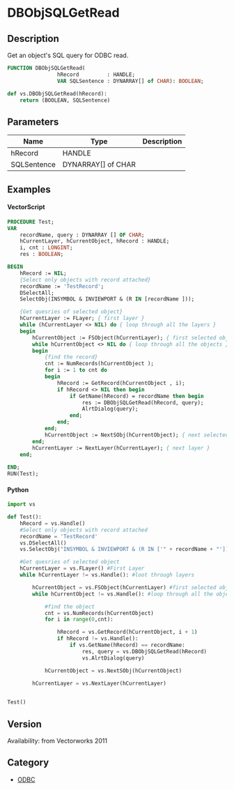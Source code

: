 # DBObjSQLGetRead

## Description
Get an object's SQL query for ODBC read.

```pascal
FUNCTION DBObjSQLGetRead(
				hRecord         : HANDLE;
				VAR SQLSentence : DYNARRAY[] of CHAR): BOOLEAN;
```

```python
def vs.DBObjSQLGetRead(hRecord):
    return (BOOLEAN, SQLSentence)
```

## Parameters
|Name|Type|Description|
|---|---|---|
|hRecord|HANDLE|   |
|SQLSentence|DYNARRAY[] of CHAR|   |

## Examples
#### VectorScript ####
```pascal
PROCEDURE Test;
VAR
	recordName, query : DYNARRAY [] OF CHAR;
	hCurrentLayer, hCurrentObject, hRecord : HANDLE;
	i, cnt : LONGINT;
	res : BOOLEAN;

BEGIN
	hRecord := NIL;
	{Select only objects with record attached}
	recordName := 'TestRecord';
	DSelectAll;
	SelectObj(INSYMBOL & INVIEWPORT & (R IN [recordName ]));

	{Get quesries of selected object}
	hCurrentLayer := FLayer; { first layer }
	while (hCurrentLayer <> NIL) do { loop through all the layers }
	begin
		hCurrentObject := FSObject(hCurrentLayer); { first selected object in layer }
		while hCurrentObject <> NIL do { loop through all the objects }
		begin
			{find the record}
			cnt := NumRecords(hCurrentObject );
			for i := 1 to cnt do 
			begin
				hRecord := GetRecord(hCurrentObject , i);
				if hRecord <> NIL then begin
					if GetName(hRecord) = recordName then begin
						res := DBObjSQLGetRead(hRecord, query); 
						AlrtDialog(query);
					end;
				end;
			end;
			hCurrentObject := NextSObj(hCurrentObject); { next selected object }
		end;
		hCurrentLayer := NextLayer(hCurrentLayer); { next layer }
	end;
	
END;
RUN(Test);
```
#### Python ####
```python
import vs

def Test():
	hRecord = vs.Handle()
	#Select only objects with record attached
	recordName = 'TestRecord'
	vs.DSelectAll()
	vs.SelectObj("INSYMBOL & INVIEWPORT & (R IN ['" + recordName + "'])" )

	#Get quesries of selected object
	hCurrentLayer = vs.FLayer() #First Layer
	while hCurrentLayer != vs.Handle(): #loot through layers

		hCurrentObject = vs.FSObject(hCurrentLayer) #first selected object
		while hCurrentObject != vs.Handle(): #loop through all the objects

			#find the object
			cnt = vs.NumRecords(hCurrentObject)
			for i in range(0,cnt):

				hRecord = vs.GetRecord(hCurrentObject, i + 1)
				if hRecord != vs.Handle():
					if vs.GetName(hRecord) == recordName:
						res, query = vs.DBObjSQLGetRead(hRecord)
						vs.AlrtDialog(query)

			hCurrentObject = vs.NextSObj(hCurrentObject)
		
		hCurrentLayer = vs.NextLayer(hCurrentLayer)


Test()
```

## Version
Availability: from Vectorworks 2011

## Category
* [ODBC](../Categories/ODBC.md)
